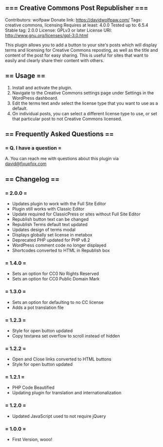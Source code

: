 ## === Creative Commons Post Republisher ===
Contributors: wolfpaw
Donate link: https://davidwolfpaw.com/
Tags: creative commons, licensing
Requires at least: 4.0.0
Tested up to: 6.5.4
Stable tag: 2.0.0
License: GPLv3 or later
License URI: http://www.gnu.org/licenses/gpl-3.0.html

This plugin allows you to add a button to your site's posts which will display terms and licensing for Creative Commons reposting, as well as the title and content of the post for easy sharing. This is useful for sites that want to easily and clearly share their content with others.

## == Usage ==

1. Install and activate the plugin.
2. Navigate to the Creative Commons settings page under Settings in the WordPress dashboard.
3. Edit the terms text andv select the license type that you want to use as a default.
4. On individual posts, you can select a different license type to use, or set that particular post to not Creative Commons licensed.


## == Frequently Asked Questions ==

### = Q. I have a question =
A. You can reach me with questions about this plugin via david@fixupfox.com

## == Changelog ==

### = 2.0.0 =
* Updates plugin to work with the Full Site Editor
* Plugin still works with Classic Editor
* Update required for ClassicPress or sites without Full Site Editor
* Republish button text can be changed
* Republish Terms default text updated
* Updates design of terms modal
* Displays globally set license in metabox
* Deprecated PHP updated for PHP v8.2
* WordPress comment code no longer displayed
* Shortcodes converted to HTML in Republish box

### = 1.4.0 =
* Sets an option for CC0 No Rights Reserved
* Sets an option for CC0 Public Domain Mark

### = 1.3.0 =
* Sets an option for defaulting to no CC license
* Adds a pot translation file

### = 1.2.3 =
* Style for open button updated
* Copy textarea set overflow to scroll instead of hidden

### = 1.2.2 =
* Open and Close links converted to HTML buttons
* Style for open button updated

### = 1.2.1 =
* PHP Code Beautified
* Updating plugin for translation and internationalization

### = 1.2.0 =
* Updated JavaScript used to not require jQuery

### = 1.0.0 =
* First Version, wooo!
